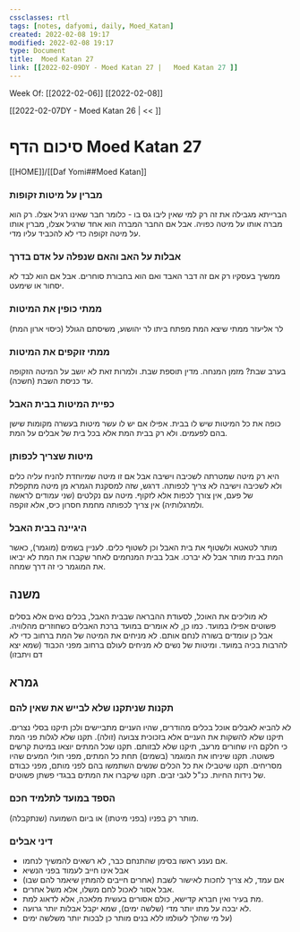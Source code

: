 ```yaml
---
cssclasses: rtl
tags: [notes, dafyomi, daily, Moed_Katan] 
created: 2022-02-08 19:17
modified: 2022-02-08 19:17
type: Document
title:  Moed Katan 27
link: [[2022-02-09DY - Moed Katan 27 |   Moed Katan 27 ]]
---
```

Week Of: [[2022-02-06]]
[[2022-02-08]]

[[2022-02-07DY - Moed Katan 26 | << ]] 

# סיכום הדף  Moed Katan 27

[[HOME]]/[[Daf Yomi##Moed Katan]]

### מברין על מיטות זקופות
הברייתא מגבילה את זה רק למי שאין ליבו גס בו - כלומר חבר שאינו רגיל אצלו. רק הוא מברה אותו על מיטה כפויה. אבל אם החבר המברה הוא אחד שרגיל אצלו, מברין אותו על מיטה זקופה כדי לא להכביד עליו מדי. 
### אבלות על האב והאם שנפלה על אדם בדרך
ממשיך בעסקיו רק אם זה דבר האבד ואם הוא בחבורת סוחרים. אבל אם הוא לבד לא יסחור או שימעט.
### ממתי כופין את המיטות
לר אליעזר ממתי שיצא המת מפתח ביתו 
לר יהושוע, משיסתם הגולל (כיסוי ארון המת)
### ממתי זוקפים את המיטות
בערב שבת? מזמן המנחה. מדין תוספת שבת. ולמרות זאת לא יושב על המיטה הזקופה עד כניסת השבת (חשכה). 
### כפיית המיטות בבית האבל
כופה את כל המיטות שיש לו בבית. אפילו אם יש לו עשר מיטות בעשרה מקומות שישן בהם לפעמים. ולא רק בבית המת אלא בכל בית של אבלים על המת. 
### מיטות שצריך לכפותן
היא רק מיטה שמטרתה לשכיבה וישיבה אבל אם זו מיטה שמיוחדת להניח עליה כלים ולא לשכיבה וישיבה לא צריך לכפותה.
דרגש, שזה למסקנת הגמרא מן מיטה מתקפלת של פעם, אין צורך לכפות אלא לזקוף.
מיטה עם נקלטים (שני עמודים לראשה ולמרגלותיה) אין צריך לכפותה מחמת חסרון כיס, אלא זוקפה.
### היגיינה בבית האבל
מותר לטאטא ולשטוף את בית האבל וכן לשטוף כלים.
לעניין בשמים (מוגמר), כאשר המת בבית מותר אבל לא יברכו. אבל בבית המנחמים לאחר שקברו את המת לא יביאו את המוגמר כי זה דרך שמחה.
## משנה 
לא מוליכים את האוכל, לסעודת ההבראה שבבית האבל, בכלים נאים אלא בסלים פשוטים אפילו במועד.
כמו כן, לא אומרים במועד ברכת האבלים כשחוזרים מהלוויה. אבל כן עומדים בשורה לנחם אותם. לא מניחים את המיטה של המת ברחוב כדי לא להרבות בכיה במועד. ומיטות של נשים לא מניחים לעולם ברחוב מפני הכבוד (שמא יצא דם ויתבזו)
## גמרא
### תקנות שניתקנו שלא לבייש את שאין להם 
לא להביא לאבלים אוכל בכלים מהודרים, שהיו העניים מתביישים ולכן תיקנו בסלי נצרים.
תיקנו שלא להשקות את העניים אלא בזכוכית צבועה (זולה). 
תקנו שלא לגלות פני המת כי חלקם היו שחורים מרעב, תיקנו שלא לבזותם.
תקנו שכל המתים יוצאו במיטת קרשים פשוטה.
תקנו שיניחו את המוגמר (בשמים) תחת כל המתים, מפני חולי המעים שהיו מסריחים.
תקנו שיטבילו את כל הכלים שנשים השתמשו בהם לפני מותם, מפני כבודם של נידות החיות.
כנ"ל לגבי זבים.
תקנו שיקברו את המתים בבגדי פשתן פשוטים.
### הספד במועד לתלמיד חכם
מותר רק בפניו (בפני מיטתו) או ביום השמועה (שנתקבלה). 
### דיני אבלים
- אם נענע ראשו בסימן שהתנחם כבר, לא רשאים להמשיך לנחמו.
- אבל אינו חייב לעמוד בפני הנשיא
- אם עמד, לא צריך לחכות לאישור לשבת (אחרים חייבים להמתין שיאמר להם שבו)
- אבל אסור לאכול לחם משלו, אלא משל אחרים.
- מת בעיר ואין חברא קדישא, כולם אסורים בעשית מלאכה, אלא לדאוג למת.
- לא יבכה על מתו יותר מדי (שלשה ימים), שמא יקבל אבלות יותר גרועה.
- על מי שהלך לעולמו ללא בנים מותר כן לבכות יותר משלשה ימים)
